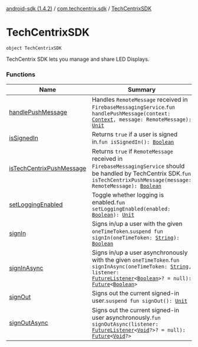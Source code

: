 [android-sdk (1.4.2)](../../index.md) / [com.techcentrix.sdk](../index.md) / [TechCentrixSDK](./index.md)

# TechCentrixSDK

`object TechCentrixSDK`

TechCentrix SDK lets you manage and share LED Displays.

### Functions

| Name | Summary |
|---|---|
| [handlePushMessage](handle-push-message.md) | Handles `RemoteMessage` received in `FirebaseMessagingService`.`fun handlePushMessage(context: `[`Context`](https://developer.android.com/reference/android/content/Context.html)`, message: RemoteMessage): `[`Unit`](https://kotlinlang.org/api/latest/jvm/stdlib/kotlin/-unit/index.html) |
| [isSignedIn](is-signed-in.md) | Returns `true` if a user is signed in.`fun isSignedIn(): `[`Boolean`](https://kotlinlang.org/api/latest/jvm/stdlib/kotlin/-boolean/index.html) |
| [isTechCentrixPushMessage](is-tech-centrix-push-message.md) | Returns `true` if `RemoteMessage` received in `FirebaseMessagingService` should be handled by TechCentrix SDK.`fun isTechCentrixPushMessage(message: RemoteMessage): `[`Boolean`](https://kotlinlang.org/api/latest/jvm/stdlib/kotlin/-boolean/index.html) |
| [setLoggingEnabled](set-logging-enabled.md) | Toggle whether logging is enabled.`fun setLoggingEnabled(enabled: `[`Boolean`](https://kotlinlang.org/api/latest/jvm/stdlib/kotlin/-boolean/index.html)`): `[`Unit`](https://kotlinlang.org/api/latest/jvm/stdlib/kotlin/-unit/index.html) |
| [signIn](sign-in.md) | Signs in/up a user with the given `oneTimeToken`.`suspend fun signIn(oneTimeToken: `[`String`](https://kotlinlang.org/api/latest/jvm/stdlib/kotlin/-string/index.html)`): `[`Boolean`](https://kotlinlang.org/api/latest/jvm/stdlib/kotlin/-boolean/index.html) |
| [signInAsync](sign-in-async.md) | Signs in/up a user asynchronously with the given `oneTimeToken`.`fun signInAsync(oneTimeToken: `[`String`](https://kotlinlang.org/api/latest/jvm/stdlib/kotlin/-string/index.html)`, listener: `[`FutureListener`](../../com.techcentrix.sdk.util/-future-listener/index.md)`<`[`Boolean`](https://kotlinlang.org/api/latest/jvm/stdlib/kotlin/-boolean/index.html)`>? = null): `[`Future`](https://docs.oracle.com/javase/6/docs/api/java/util/concurrent/Future.html)`<`[`Boolean`](https://kotlinlang.org/api/latest/jvm/stdlib/kotlin/-boolean/index.html)`>` |
| [signOut](sign-out.md) | Signs out the current signed-in user.`suspend fun signOut(): `[`Unit`](https://kotlinlang.org/api/latest/jvm/stdlib/kotlin/-unit/index.html) |
| [signOutAsync](sign-out-async.md) | Signs out the current signed-in user asynchronously.`fun signOutAsync(listener: `[`FutureListener`](../../com.techcentrix.sdk.util/-future-listener/index.md)`<`[`Void`](https://docs.oracle.com/javase/6/docs/api/java/lang/Void.html)`?>? = null): `[`Future`](https://docs.oracle.com/javase/6/docs/api/java/util/concurrent/Future.html)`<`[`Void`](https://docs.oracle.com/javase/6/docs/api/java/lang/Void.html)`?>` |
